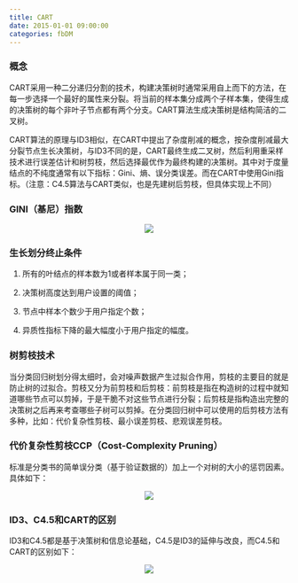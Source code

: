 ```yaml
---
title: CART
date: 2015-01-01 09:00:00
categories: fbDM
---
```


<script type="text/javascript" src="http://cdn.mathjax.org/mathjax/latest/MathJax.js?config=default"></script>

### 概念

   CART采用一种二分递归分割的技术，构建决策树时通常采用自上而下的方法，在每一步选择一个最好的属性来分裂。将当前的样本集分成两个子样本集，使得生成的决策树的每个非叶子节点都有两个分支。CART算法生成决策树是结构简洁的二叉树。

   CART算法的原理与ID3相似，在CART中提出了杂度削减的概念，按杂度削减最大分裂节点生长决策树，与ID3不同的是，CART最终生成二叉树，然后利用重采样技术进行误差估计和树剪枝，然后选择最优作为最终构建的决策树。其中对于度量结点的不纯度通常有以下指标：Gini、熵、误分类误差。而在CART中使用Gini指标。（注意：C4.5算法与CART类似，也是先建树后剪枝，但具体实现上不同）

### GINI（基尼）指数
   
<center><img src="{{ site.baseurl }}/images/pdBase/dm_cart1.png"></center>

### 生长划分终止条件

1. 所有的叶结点的样本数为1或者样本属于同一类； 

2. 决策树高度达到用户设置的阈值； 

3. 节点中样本个数少于用户指定个数；

4. 异质性指标下降的最大幅度小于用户指定的幅度。

### 树剪枝技术

   当分类回归树划分得太细时，会对噪声数据产生过拟合作用，剪枝的主要目的就是防止树的过拟合。剪枝又分为前剪枝和后剪枝：前剪枝是指在构造树的过程中就知道哪些节点可以剪掉，于是干脆不对这些节点进行分裂；后剪枝是指构造出完整的决策树之后再来考查哪些子树可以剪掉。在分类回归树中可以使用的后剪枝方法有多种，比如：代价复杂性剪枝、最小误差剪枝、悲观误差剪枝。
   
### 代价复杂性剪枝CCP（Cost-Complexity Pruning）

   标准是分类书的简单误分类（基于验证数据的）加上一个对树的大小的惩罚因素。具体如下：
   
<center><img src="{{ site.baseurl }}/images/pdBase/dm_cart2.png"></center>

### ID3、C4.5和CART的区别
 
   ID3和C4.5都是基于决策树和信息论基础，C4.5是ID3的延伸与改良，而C4.5和CART的区别如下：
   
<center><img src="{{ site.baseurl }}/images/pdBase/dm_cart3.png"></center>